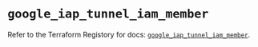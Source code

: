 # `google_iap_tunnel_iam_member`

Refer to the Terraform Registory for docs: [`google_iap_tunnel_iam_member`](https://www.terraform.io/docs/providers/google/r/iap_tunnel_iam_member).
